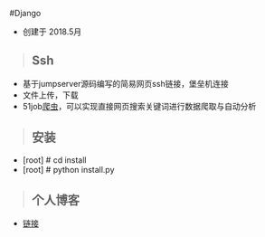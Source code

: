 
#Django
- 创建于 2018.5月
>## Ssh

- 基于jumpserver源码编写的简易网页ssh链接，堡垒机连接
- 文件上传，下载
- 51job[爬虫](http://lxa.kim/scrapys/fjob/)，可以实现直接网页搜索关键词进行数据爬取与自动分析

>## 安装
- [root] # cd install
- [root] # python install.py

>## 个人博客

- [链接](http://www.lxxx.site)
